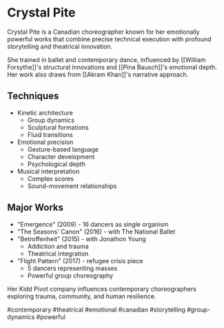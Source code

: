 # Crystal Pite

Crystal Pite is a Canadian choreographer known for her emotionally powerful works that combine precise technical execution with profound storytelling and theatrical innovation.

She trained in ballet and contemporary dance, influenced by [[William Forsythe]]'s structural innovations and [[Pina Bausch]]'s emotional depth. Her work also draws from [[Akram Khan]]'s narrative approach.

## Techniques
- Kinetic architecture
  - Group dynamics
  - Sculptural formations
  - Fluid transitions
- Emotional precision
  - Gesture-based language
  - Character development
  - Psychological depth
- Musical interpretation
  - Complex scores
  - Sound-movement relationships

## Major Works
- "Emergence" (2009) - 16 dancers as single organism
- "The Seasons' Canon" (2016) - with The National Ballet
- "Betroffenheit" (2015) - with Jonathon Young
  - Addiction and trauma
  - Theatrical integration
- "Flight Pattern" (2017) - refugee crisis piece
  - 5 dancers representing masses
  - Powerful group choreography

Her Kidd Pivot company influences contemporary choreographers exploring trauma, community, and human resilience.

#contemporary #theatrical #emotional #canadian #storytelling #group-dynamics #powerful